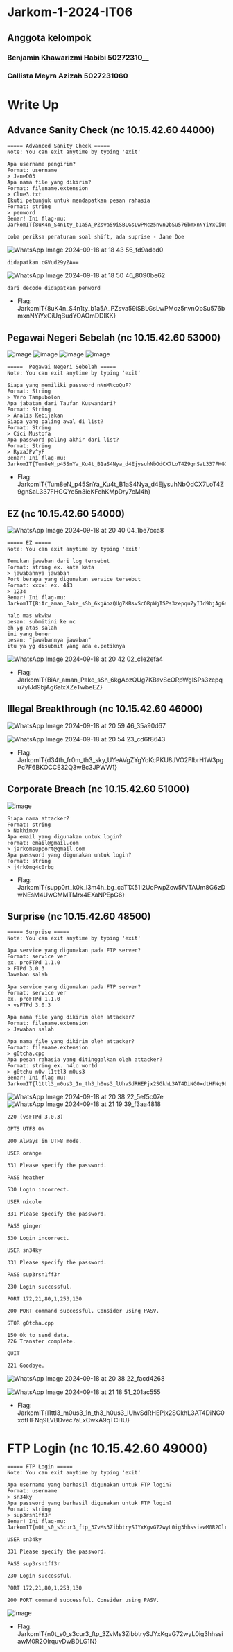 # Jarkom-1-2024-IT06
## Anggota kelompok
   ### Benjamin Khawarizmi Habibi 50272310__
   ### Callista Meyra Azizah 5027231060



# Write Up
## Advance Sanity Check (nc 10.15.42.60 44000)

```
===== Advanced Sanity Check =====
Note: You can exit anytime by typing 'exit'

Apa username pengirim?
Format: username
> JaneD03
Apa nama file yang dikirim?
Format: filename.extension
> Clue3.txt
Ikuti petunjuk untuk mendapatkan pesan rahasia
Format: string
> penword
Benar! Ini flag-mu: JarkomIT{8uK4n_S4n1ty_b1a5A_PZsva59iSBLGsLwPMcz5nvnQbSu576bmxnNYiYxCiUqBudYOAOmDDIKK}
```

```coba periksa peraturan soal shift, ada suprise - Jane Doe```

![WhatsApp Image 2024-09-18 at 18 43 56_fd9aded0](https://github.com/user-attachments/assets/c6fb06e7-4348-4119-a3ca-ce21bbbf374e)

```didapatkan cGVud29yZA== ```

![WhatsApp Image 2024-09-18 at 18 50 46_8090be62](https://github.com/user-attachments/assets/df2b2e48-f250-4be5-b4d6-c41ffa2a275b)

```dari decode didapatkan penword```
- Flag: JarkomIT{8uK4n_S4n1ty_b1a5A_PZsva59iSBLGsLwPMcz5nvnQbSu576bmxnNYiYxCiUqBudYOAOmDDIKK}

## Pegawai Negeri Sebelah (nc 10.15.42.60 53000)

![image](https://github.com/user-attachments/assets/6680c49f-0906-48b1-964b-629274f7c143)
![image](https://github.com/user-attachments/assets/afe69c1a-71a1-4002-99ab-19295815338e)
![image](https://github.com/user-attachments/assets/fb75ccaa-634c-4964-a332-9edfa821b405)
![image](https://github.com/user-attachments/assets/daa8108c-6bb8-49f6-b9a0-8d6d7305cd6c)

```
=====  Pegawai Negeri Sebelah =====
Note: You can exit anytime by typing 'exit'

Siapa yang memiliki password nNnM%coQuF?
Format: String
> Vero Tampubolon
Apa jabatan dari Taufan Kuswandari?
Format: String
> Analis Kebijakan
Siapa yang paling awal di list?
Format: String
> Cici Mustofa
Apa password paling akhir dari list?
Format: String
> RyxaJPv^yF
Benar! Ini flag-mu: JarkomIT{Tum8eN_p45SnYa_Ku4t_B1aS4Nya_d4EjysuhNbOdCX7LoT4Z9gnSaL337FHGQYe5n3ieKFehKMpDry7cM4h}
```

- Flag: JarkomIT{Tum8eN_p45SnYa_Ku4t_B1aS4Nya_d4EjysuhNbOdCX7LoT4Z9gnSaL337FHGQYe5n3ieKFehKMpDry7cM4h}

## EZ (nc 10.15.42.60 54000)

![WhatsApp Image 2024-09-18 at 20 40 04_1be7cca8](https://github.com/user-attachments/assets/8507152b-8e12-4da8-9807-06dc43392a55)

```
===== EZ =====
Note: You can exit anytime by typing 'exit'

Temukan jawaban dari log tersebut
Format: string ex. kata kata
> jawabannya jawaban
Port berapa yang digunakan service tersebut
Format: xxxx: ex. 443
> 1234
Benar! Ini flag-mu: JarkomIT{BiAr_aman_Pake_sSh_6kgAozQUg7KBsvScORpWgISPs3zepqu7yIJd9bjAg6alxXZeTwbeEZ}
```                
```
halo mas wkwkw
pesan: submitini ke nc
eh yg atas salah
ini yang bener
pesan: "jawabannya jawaban"
itu ya yg disubmit yang ada e.petiknya
```
![WhatsApp Image 2024-09-18 at 20 42 02_c1e2efa4](https://github.com/user-attachments/assets/422a7539-8357-419b-bb4a-f70417a01751)

- Flag: JarkomIT{BiAr_aman_Pake_sSh_6kgAozQUg7KBsvScORpWgISPs3zepqu7yIJd9bjAg6alxXZeTwbeEZ}

## Illegal Breakthrough (nc 10.15.42.60 46000)

![WhatsApp Image 2024-09-18 at 20 59 46_35a90d67](https://github.com/user-attachments/assets/17bb26ae-d60b-4e97-868d-249bfb524650)

![WhatsApp Image 2024-09-18 at 20 54 23_cd6f8643](https://github.com/user-attachments/assets/5ae06938-554d-4f39-b7bc-86329f5216d7)

- Flag: JarkomIT{d34th_fr0m_th3_sky_UYeAVgZYgYoKcPKU8JVO2FIbrH1W3pgPc7F6BKOCCE32Q3wBc3JPWW1}

## Corporate Breach (nc 10.15.42.60 51000)

![image](https://github.com/user-attachments/assets/94f5c2a0-48d7-4120-bc2a-298d57fe1249)

```
Siapa nama attacker?
Format: string
> Nakhimov
Apa email yang digunakan untuk login?
Format: email@gmail.com
> jarkomsupport@gmail.com
Apa password yang digunakan untuk login?
Format: string
> j4rk0mg4c0rbg
```
- Flag: JarkomIT{supp0rt_k0k_l3m4h_bg_caT1X51I2UoFwpZcw5fVTAUm8G6zDwNEsM4UwCMMTMrx4EXaNPEpG6}

## Surprise (nc 10.15.42.60 48500)

```
===== Surprise =====
Note: You can exit anytime by typing 'exit'

Apa service yang digunakan pada FTP server?
Format: service ver 
ex. proFTPd 1.1.0
> FTPd 3.0.3
Jawaban salah

Apa service yang digunakan pada FTP server?
Format: service ver 
ex. proFTPd 1.1.0
> vsFTPd 3.0.3

Apa nama file yang dikirim oleh attacker?
Format: filename.extension
> Jawaban salah

Apa nama file yang dikirim oleh attacker?
Format: filename.extension
> g0tcha.cpp
Apa pesan rahasia yang ditinggalkan oleh attacker?
Format: string ex. h4lo wor1d
> g0tchu n0w l1ttl3 m0us3
Benar! Ini flag-mu: JarkomIT{l1ttl3_m0us3_1n_th3_h0us3_lUhvSdRHEPjx2SGkhL3AT4DiNG0xdtHFNq9LVBDvec7aLxCwkA9qTCHU}
```
 ![WhatsApp Image 2024-09-18 at 20 38 22_5ef5c07e](https://github.com/user-attachments/assets/93d4064a-c62d-4114-a67b-a89837b79b16)
![WhatsApp Image 2024-09-18 at 21 19 39_f3aa4818](https://github.com/user-attachments/assets/8a8073cc-42e8-422c-9c5c-7391e31e5c7a)

```
220 (vsFTPd 3.0.3)

OPTS UTF8 ON

200 Always in UTF8 mode.

USER orange

331 Please specify the password.

PASS heather

530 Login incorrect.

USER nicole

331 Please specify the password.

PASS ginger

530 Login incorrect.

USER sn34ky

331 Please specify the password.

PASS sup3rsn1ff3r

230 Login successful.

PORT 172,21,80,1,253,130

200 PORT command successful. Consider using PASV.

STOR g0tcha.cpp

150 Ok to send data.
226 Transfer complete.

QUIT

221 Goodbye.
```
![WhatsApp Image 2024-09-18 at 20 38 22_facd4268](https://github.com/user-attachments/assets/d93c2b03-8913-495e-8254-1fc42d8041b4)

![WhatsApp Image 2024-09-18 at 21 18 51_201ac555](https://github.com/user-attachments/assets/f0eb0faa-e830-46cc-b374-04901745cebc)

- Flag: JarkomIT{l1ttl3_m0us3_1n_th3_h0us3_lUhvSdRHEPjx2SGkhL3AT4DiNG0xdtHFNq9LVBDvec7aLxCwkA9qTCHU}

# FTP Login (nc 10.15.42.60 49000)

```
===== FTP Login =====
Note: You can exit anytime by typing 'exit'

Apa username yang berhasil digunakan untuk FTP login?
Format: username
> sn34ky
Apa password yang berhasil digunakan untuk FTP login?
Format: string
> sup3rsn1ff3r
Benar! Ini flag-mu: JarkomIT{n0t_s0_s3cur3_ftp_3ZvMs3ZibbtrySJYxKgvG72wyL0ig3hhssiawM0R2OlrquvDwBDLG1N}
```

```
USER sn34ky

331 Please specify the password.

PASS sup3rsn1ff3r

230 Login successful.

PORT 172,21,80,1,253,130

200 PORT command successful. Consider using PASV.
```

![image](https://github.com/user-attachments/assets/89e0afff-5d9e-41f4-a604-211374434269)

- Flag: JarkomIT{n0t_s0_s3cur3_ftp_3ZvMs3ZibbtrySJYxKgvG72wyL0ig3hhssiawM0R2OlrquvDwBDLG1N}
